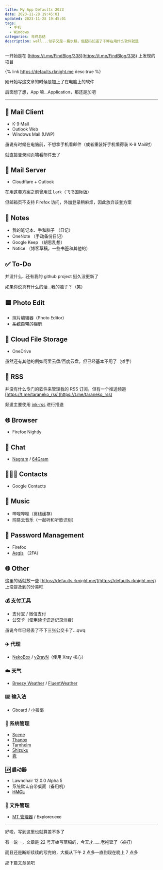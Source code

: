 ```yaml
---
title: My App Defaults 2023
date: 2023-11-28 19:45:01
updated: 2023-11-28 19:45:01
tags:
  - 手机
  - Windows
categories: 年终总结
description: well...似乎又是一篇水稿，但起码知道了千畔在用什么软件就是
---
```


一开始是在 [https://t.me/FindBlog/338](https://t.me/FindBlog/338) 上发现的项目

{% link https://defaults.rknight.me desc:true %}

刚开始写这文章的时候是加上了在电脑上的软件

后面想了想，App 嘛…Application，那还是加吧

---

## 📨 Mail Client

- K-9 Mail
- Outlook Web
- Windows Mail (UWP)

虽说有时候在电脑前，不想拿手机看邮件（或者重装好手机懒得装 K-9 Mail时）

就直接登录网页端看邮件去了

## 📮 Mail Server

- Cloudflare + Outlook

在用这套方案之前曾用过 Lark（飞书国际版）

但邮箱页不支持 Firefox 访问，外加登录稍麻烦，因此放弃该套方案

## 📝 Notes

- 我的笔记本、手和脑子 （日记）
- OneNote （手动备份日记）
- Google Keep （胡思乱想）
- Notice （博客草稿，一些书签和其他的）

<!--因为历史遗留原因，到现在还是分着用而不是将日记合并到 notice 或者其他的什么 *草稿备：要写这段吗*-->

## ✅ To-Do

并没什么…还有我的 github project 挺久没更新了

如果你说真有什么的话…我的脑子？（笑）

## 🟦 Photo Edit

- 照片编辑器（Photo Editor）
- ~~系统自带的相册~~

## 📁 Cloud File Storage

- OneDrive

虽然还有其他的例如阿里云盘/百度云盘，但已经基本不用了（摊手）

## 📖 RSS

并没有什么专门的软件来管理我的 RSS 订阅，但有一个推送频道 [https://t.me/taraneko_rss](https://t.me/taraneko_rss)

频道主要使用 [ink-rss](https://github.com/pureink/inkrss) 进行推送

## 🌐 Browser

- Firefox Nightly

## 💬 Chat

- [Nagram](https://github.com/NextAlone/Nagram) / [64Gram](https://github.com/TDesktop-x64/tdesktop)

## 🙍🏻‍♂️ Contacts

- Google Contacts

## 🎵 Music

- 哔哩哔哩（离线缓存）
- 网易云音乐（一起听和听歌识别）

## 🔐 Password Management

- Firefox
- [Aegis](https://github.com/beemdevelopment/Aegis) （2FA）

## 🌐 Other

这里的话就放一些 [https://defaults.rknight.me/](https://defaults.rknight.me/) 上没提及到的分类吧

### 💰 支付工具

- 支付宝 / 微信支付
- 公交卡（使用[读卡识途](https://www.domosekai.com/reader/)记录消费）

虽说今年已经丢了不下三张公交卡了…qwq

### ✈️ 代理

- [NekoBox](https://github.com/MatsuriDayo/NekoBoxForAndroid) / [v2rayN](https://github.com/2dust/v2rayN)（使用 Xray 核心）

### ☁️ 天气

- [Breezy Weather](https://github.com/breezy-weather/breezy-weather) / [FluentWeather](https://github.com/zxbmmmmmmmmm/FluentWeather)

### ⌨️ 输入法

- Gboard / [小狼毫](https://github.com/rime/weasel)

### 🤖 系统管理

- [Scene](http://vtools.omarea.com)
- [Thanox](https://github.com/Tornaco/Thanox)
- [Tarnhelm](https://github.com/lz233/Tarnhelm)
- [Shizuku](https://github.com/RikkaApps/Shizuku)
- [雹](https://github.com/aistra0528/Hail)

### 🆙 启动器

- Lawnchair 12.0.0 Alpha 5
- 系统默认自带桌面（备用机）
- ~~[HMCL](https://github.com/huanghongxun/HMCL)~~

### 📁 文件管理

- [MT 管理器](https://mt2.cn/) / ~~Explorer.exe~~

---

好啦，写到这里也就算差不多了

有一说一，文章是 22 号开始写草稿的，今天才……老拖延了（被打）

而且还是断断续续的写完的，大概从下午 2 点多一直到现在晚上 7 点多

那下篇文章见吧